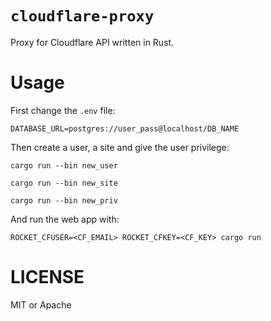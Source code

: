 # `cloudflare-proxy`

Proxy for Cloudflare API written in Rust.

# Usage

First change the `.env` file:

```
DATABASE_URL=postgres://user_pass@localhost/DB_NAME
```

Then create a user, a site and give the user privilege:

```
cargo run --bin new_user

cargo run --bin new_site

cargo run --bin new_priv
```

And run the web app with:

```
ROCKET_CFUSER=<CF_EMAIL> ROCKET_CFKEY=<CF_KEY> cargo run
```

# LICENSE

MIT or Apache
